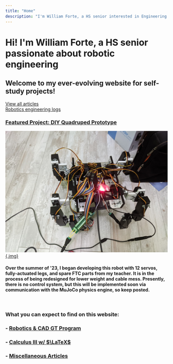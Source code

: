 ```yaml
---
title: "Home"
description: "I'm William Forte, a HS senior interested in Engineering."
---
```


# Hi! I'm William Forte, a HS senior passionate about robotic engineering

## Welcome to my ever-evolving website for self-study projects!

<div class="bg-black text-white pl-4 py-2 w-fit text-2xl shadow-xl mb-5 spacei">
    <a href="/articles" class="nounderline">
        View all articles
        <i class="fa-regular fa-file-lines text-white mr-2"></i>
        <div class="inline text-white px-6 py-2 w-fit font-bold hover:bg-white hover:text-black transition ease-in-out duration-700 not-italic font-bold text-md"> <i class="fa-solid fa-arrow-right"></i> </div>
    </a>
</div>

<div class="bg-black text-white pl-4 py-2 w-fit text-2xl shadow-xl mb-5 spacei">
    <a href="/robotics" class="nounderline">
        Robotics engineering logs
        <i class="fa-regular fa-note-sticky mr-2"></i>
        <div class="inline text-white px-6 py-2 w-fit font-bold hover:bg-white hover:text-black transition ease-in-out duration-700 not-italic font-bold text-md"> <i class="fa-solid fa-arrow-right"></i> </div>
    </a>
</div>

### <span class="link centerelement">[Featured Project: DIY Quadruped Prototype](/robotics/quadruped)

<a href="/robotics/quadruped">![Quadruped Beta Prototype](media/quadruped_v1.png){.img}</a>

#### <span class="centerelement">Over the summer of '23, I began developing this robot with 12 servos, fully-actuated legs, and spare FTC parts from my teacher. It is in the process of being redesigned for lower weight and cable mess. Presently, there is no control system, but this will be implemented soon via communication with the MuJoCo physics engine, so keep posted.</span>

<br>

### What you can expect to find on this website:

### - [Robotics \& CAD GT Program](/robotics)

### - [Calculus III w/ $\LaTeX$](/calculus)

### - [Miscellaneous Articles](/articles)
